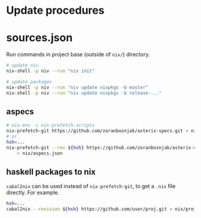 # Update procedures

# sources.json

Run commands in project base (outside of `nix/`) directory.

```bash
# update niv
nix-shell -p niv --run "niv init"

# update packages
nix-shell -p niv --run "niv update nixpkgs -b master"
nix-shell -p niv --run "niv update nixpkgs -b release-..."
```

## aspecs

```bash
# nix-env -i nix-prefetch-scripts
nix-prefetch-git https://github.com/zoranbosnjak/asterix-specs.git > nix/aspecs.json
# or
hsh=...
nix-prefetch-git --rev ${hsh} https://github.com/zoranbosnjak/asterix-specs.git \
    > nix/aspecs.json
```

## haskell packages to nix

`cabal2nix` can be used instead of `nix-prefetch-git`, to get a `.nix`
file directly. For example.

```bash
hsh=...
cabal2nix --revision ${hsh} https://github.com/user/proj.git > nix/proj.nix
```
